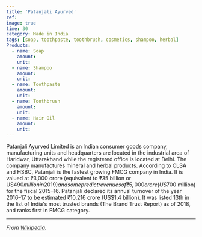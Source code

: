 ```yaml
---
title: 'Patanjali Ayurved'
ref: 
image: true
time: 30
category: Made in India
tags: [soap, toothpaste, toothbrush, cosmetics, shampoo, herbal]
Products:
  - name: Soap
    amount:
    unit:
  - name: Shampoo
    amount:
    unit: 
  - name: Toothpaste
    amount:
    unit: 
  - name: Toothbrush
    amount: 
    unit:
  - name: Hair Oil
    amount: 
    unit:
---
```


  Patanjali Ayurved Limited is an Indian consumer goods company, manufacturing units and headquarters are located in the industrial area of Haridwar, Uttarakhand while the registered office is located at Delhi.
  The company manufactures mineral and herbal products. 
  According to CLSA and HSBC, Patanjali is the fastest growing FMCG company in India. It is valued at ₹3,000 crore (equivalent to ₹35 billion or US$490 million in 2019) and some predict revenues of ₹5,000 crore (US$700 million) for the fiscal 2015–16. Patanjali declared its annual turnover of the year 2016–17 to be estimated ₹10,216 crore (US$1.4 billion). It was listed 13th in the list of India's most trusted brands (The Brand Trust Report) as of 2018, and ranks first in FMCG category.

---

_From [Wikipedia](https://en.wikipedia.org/wiki/Patanjali_Ayurved)._
